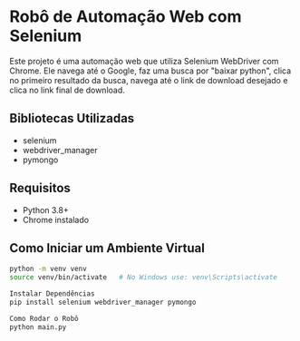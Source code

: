 # Robô de Automação Web com Selenium

Este projeto é uma automação web que utiliza Selenium WebDriver com Chrome. Ele navega até o Google, faz uma busca por "baixar python", clica no primeiro resultado da busca, navega até o link de download desejado e clica no link final de download.

## Bibliotecas Utilizadas

- selenium
- webdriver_manager
- pymongo

## Requisitos

- Python 3.8+
- Chrome instalado

## Como Iniciar um Ambiente Virtual

```sh
python -m venv venv
source venv/bin/activate   # No Windows use: venv\Scripts\activate

Instalar Dependências
pip install selenium webdriver_manager pymongo

Como Rodar o Robô
python main.py
